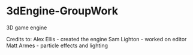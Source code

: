 # 3dEngine-GroupWork
3D game engine

Credits to: Alex Ellis - created the engine
            Sam Lighton - worked on editor
            Matt Armes - particle effects and lighting
            
